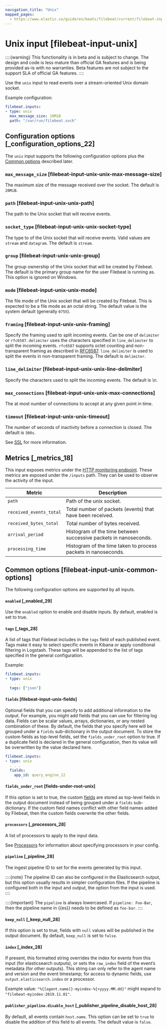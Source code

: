 ```yaml
---
navigation_title: "Unix"
mapped_pages:
  - https://www.elastic.co/guide/en/beats/filebeat/current/filebeat-input-unix.html
---
```


# Unix input [filebeat-input-unix]

::::{warning}
This functionality is in beta and is subject to change. The design and code is less mature than official GA features and is being provided as-is with no warranties. Beta features are not subject to the support SLA of official GA features.
::::



Use the `unix` input to read events over a stream-oriented Unix domain socket.

Example configuration:

```yaml
filebeat.inputs:
- type: unix
  max_message_size: 10MiB
  path: "/var/run/filebeat.sock"
```

## Configuration options [_configuration_options_22]

The `unix` input supports the following configuration options plus the [Common options](#filebeat-input-unix-common-options) described later.


### `max_message_size` [filebeat-input-unix-unix-max-message-size]

The maximum size of the message received over the socket. The default is `20MiB`.


### `path` [filebeat-input-unix-unix-path]

The path to the Unix socket that will receive events.


### `socket_type` [filebeat-input-unix-unix-socket-type]

The type to of the Unix socket that will receive events. Valid values are `stream` and `datagram`. The default is `stream`.


### `group` [filebeat-input-unix-unix-group]

The group ownership of the Unix socket that will be created by Filebeat. The default is the primary group name for the user Filebeat is running as. This option is ignored on Windows.


### `mode` [filebeat-input-unix-unix-mode]

The file mode of the Unix socket that will be created by Filebeat. This is expected to be a file mode as an octal string. The default value is the system default (generally `0755`).


### `framing` [filebeat-input-unix-unix-framing]

Specify the framing used to split incoming events.  Can be one of `delimiter` or `rfc6587`.  `delimiter` uses the characters specified in `line_delimiter` to split the incoming events.  `rfc6587` supports octet counting and non-transparent framing as described in [RFC6587](https://tools.ietf.org/html/rfc6587).  `line_delimiter` is used to split the events in non-transparent framing.  The default is `delimiter`.


### `line_delimiter` [filebeat-input-unix-unix-line-delimiter]

Specify the characters used to split the incoming events. The default is *\n*.


### `max_connections` [filebeat-input-unix-unix-max-connections]

The at most number of connections to accept at any given point in time.


### `timeout` [filebeat-input-unix-unix-timeout]

The number of seconds of inactivity before a connection is closed. The default is `300s`.

See [SSL](/reference/filebeat/configuration-ssl.md) for more information.


## Metrics [_metrics_18]

This input exposes metrics under the [HTTP monitoring endpoint](/reference/filebeat/http-endpoint.md). These metrics are exposed under the `/inputs` path. They can be used to observe the activity of the input.

| Metric | Description |
| --- | --- |
| `path` | Path of the unix socket. |
| `received_events_total` | Total number of packets (events) that have been received. |
| `received_bytes_total` | Total number of bytes received. |
| `arrival_period` | Histogram of the time between successive packets in nanoseconds. |
| `processing_time` | Histogram of the time taken to process packets in nanoseconds. |


## Common options [filebeat-input-unix-common-options]

The following configuration options are supported by all inputs.


#### `enabled` [_enabled_29]

Use the `enabled` option to enable and disable inputs. By default, enabled is set to true.


#### `tags` [_tags_28]

A list of tags that Filebeat includes in the `tags` field of each published event. Tags make it easy to select specific events in Kibana or apply conditional filtering in Logstash. These tags will be appended to the list of tags specified in the general configuration.

Example:

```yaml
filebeat.inputs:
- type: unix
  . . .
  tags: ["json"]
```


#### `fields` [filebeat-input-unix-fields]

Optional fields that you can specify to add additional information to the output. For example, you might add fields that you can use for filtering log data. Fields can be scalar values, arrays, dictionaries, or any nested combination of these. By default, the fields that you specify here will be grouped under a `fields` sub-dictionary in the output document. To store the custom fields as top-level fields, set the `fields_under_root` option to true. If a duplicate field is declared in the general configuration, then its value will be overwritten by the value declared here.

```yaml
filebeat.inputs:
- type: unix
  . . .
  fields:
    app_id: query_engine_12
```


#### `fields_under_root` [fields-under-root-unix]

If this option is set to true, the custom [fields](#filebeat-input-unix-fields) are stored as top-level fields in the output document instead of being grouped under a `fields` sub-dictionary. If the custom field names conflict with other field names added by Filebeat, then the custom fields overwrite the other fields.


#### `processors` [_processors_28]

A list of processors to apply to the input data.

See [Processors](/reference/filebeat/filtering-enhancing-data.md) for information about specifying processors in your config.


#### `pipeline` [_pipeline_28]

The ingest pipeline ID to set for the events generated by this input.

::::{note}
The pipeline ID can also be configured in the Elasticsearch output, but this option usually results in simpler configuration files. If the pipeline is configured both in the input and output, the option from the input is used.
::::


::::{important}
The `pipeline` is always lowercased. If `pipeline: Foo-Bar`, then the pipeline name in {{es}} needs to be defined as `foo-bar`.
::::



#### `keep_null` [_keep_null_28]

If this option is set to true, fields with `null` values will be published in the output document. By default, `keep_null` is set to `false`.


#### `index` [_index_28]

If present, this formatted string overrides the index for events from this input (for elasticsearch outputs), or sets the `raw_index` field of the event’s metadata (for other outputs). This string can only refer to the agent name and version and the event timestamp; for access to dynamic fields, use `output.elasticsearch.index` or a processor.

Example value: `"%{[agent.name]}-myindex-%{+yyyy.MM.dd}"` might expand to `"filebeat-myindex-2019.11.01"`.


#### `publisher_pipeline.disable_host` [_publisher_pipeline_disable_host_28]

By default, all events contain `host.name`. This option can be set to `true` to disable the addition of this field to all events. The default value is `false`.


